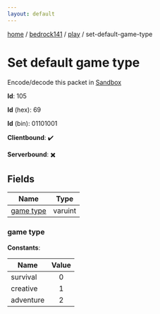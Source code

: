 ```yaml
---
layout: default
---
```


[home](/)  /  [bedrock141](/protocol/bedrock141)  /  [play](/protocol/bedrock141/play)  /  set-default-game-type

# Set default game type

Encode/decode this packet in [Sandbox](../../../sandbox/bedrock141#Play.SetDefaultGameType)

**Id**: 105

**Id** (hex): 69

**Id** (bin): 01101001

**Clientbound**: ✔️

**Serverbound**: ✖️

## Fields

Name | Type
---|---
[game type](#game-type) | varuint

### game type

**Constants**:

Name | Value
---|:---:
survival | 0
creative | 1
adventure | 2
